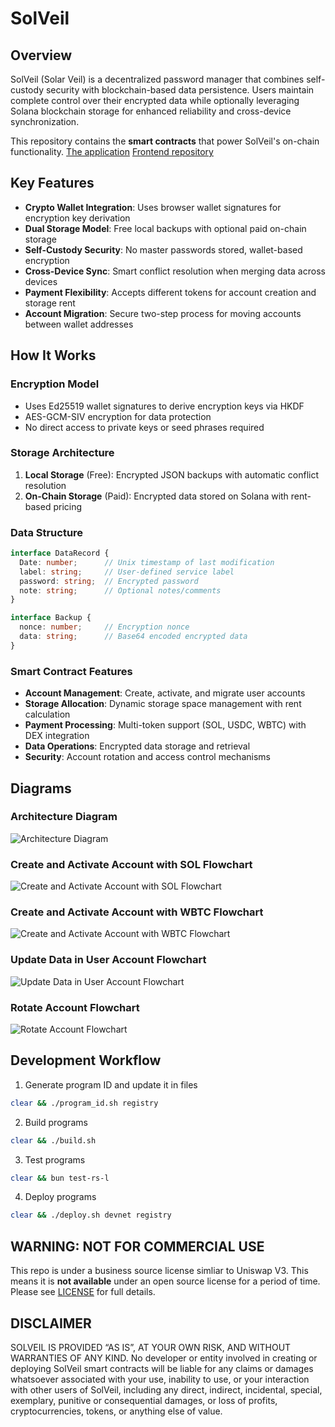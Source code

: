 # SolVeil

## Overview

SolVeil (Solar Veil) is a decentralized password manager that combines self-custody security with blockchain-based data persistence. Users maintain complete control over their encrypted data while optionally leveraging Solana blockchain storage for enhanced reliability and cross-device synchronization.

This repository contains the **smart contracts** that power SolVeil's on-chain functionality.
[The application](https://solveil.cryptogopniks.xyz)
[Frontend repository](https://github.com/MedvedCrypto/SolVeil-UI)

## Key Features

- **Crypto Wallet Integration**: Uses browser wallet signatures for encryption key derivation
- **Dual Storage Model**: Free local backups with optional paid on-chain storage
- **Self-Custody Security**: No master passwords stored, wallet-based encryption
- **Cross-Device Sync**: Smart conflict resolution when merging data across devices
- **Payment Flexibility**: Accepts different tokens for account creation and storage rent
- **Account Migration**: Secure two-step process for moving accounts between wallet addresses

## How It Works

### Encryption Model
- Uses Ed25519 wallet signatures to derive encryption keys via HKDF
- AES-GCM-SIV encryption for data protection
- No direct access to private keys or seed phrases required

### Storage Architecture
1. **Local Storage** (Free): Encrypted JSON backups with automatic conflict resolution
2. **On-Chain Storage** (Paid): Encrypted data stored on Solana with rent-based pricing

### Data Structure
```typescript
interface DataRecord {
  Date: number;      // Unix timestamp of last modification
  label: string;     // User-defined service label  
  password: string;  // Encrypted password
  note: string;      // Optional notes/comments
}

interface Backup {
  nonce: number;     // Encryption nonce
  data: string;      // Base64 encoded encrypted data
}
```

### Smart Contract Features
- **Account Management**: Create, activate, and migrate user accounts
- **Storage Allocation**: Dynamic storage space management with rent calculation
- **Payment Processing**: Multi-token support (SOL, USDC, WBTC) with DEX integration
- **Data Operations**: Encrypted data storage and retrieval
- **Security**: Account rotation and access control mechanisms

## Diagrams

### Architecture Diagram
![Architecture Diagram](./diagrams/password_manager_architecture_diagram.drawio.svg)

### Create and Activate Account with SOL Flowchart
![Create and Activate Account with SOL Flowchart](./diagrams/password_manager_flow_create_account_sol.drawio.svg)

### Create and Activate Account with WBTC Flowchart
![Create and Activate Account with WBTC Flowchart](./diagrams/password_manager_flow_create_account_wbtc.drawio.svg)

### Update Data in User Account Flowchart
![Update Data in User Account Flowchart](./diagrams/password_manager_flow_update_data.drawio.svg)

### Rotate Account Flowchart
![Rotate Account Flowchart](./diagrams/password_manager_flow_rotate_account.drawio.svg)

## Development Workflow

1. Generate program ID and update it in files
```sh
clear && ./program_id.sh registry
```

2. Build programs
```sh
clear && ./build.sh
```

3. Test programs
```sh
clear && bun test-rs-l
```

4. Deploy programs
```sh
clear && ./deploy.sh devnet registry
```

## WARNING: NOT FOR COMMERCIAL USE

This repo is under a business source license simliar to Uniswap V3. This means it is **not available** under an open source license for a period of time. Please see [LICENSE](LICENSE) for full details.

## DISCLAIMER

SOLVEIL IS PROVIDED “AS IS”, AT YOUR OWN RISK, AND WITHOUT WARRANTIES OF ANY KIND. No developer or entity involved in creating or deploying SolVeil smart contracts will be liable for any claims or damages whatsoever associated with your use, inability to use, or your interaction with other users of SolVeil, including any direct, indirect, incidental, special, exemplary, punitive or consequential damages, or loss of profits, cryptocurrencies, tokens, or anything else of value.

